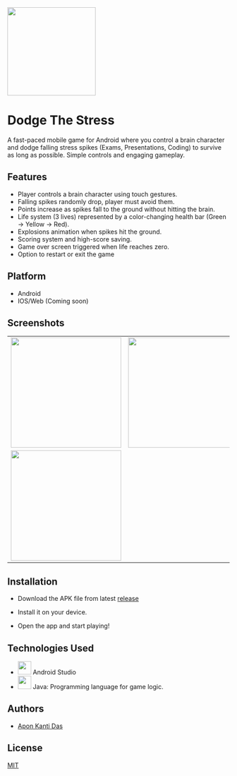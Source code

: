 <img src="https://github.com/user-attachments/assets/6bd39a8d-9c6c-4fd4-a31e-0e959ac0d44b" width="200">


# Dodge The Stress

A fast-paced mobile game for Android where you control a brain character and dodge falling stress spikes (Exams, Presentations, Coding) to survive as long as possible. Simple controls and engaging gameplay.

## Features
- Player controls a brain character using touch gestures.
- Falling spikes randomly drop, player must avoid them.
- Points increase as spikes fall to the ground without hitting the brain.
- Life system (3 lives) represented by a color-changing health bar (Green → Yellow → Red).
- Explosions animation when spikes hit the ground.
- Scoring system and high-score saving.
- Game over screen triggered when life reaches zero.
- Option to restart or exit the game


## Platform
- Android
- IOS/Web (Coming soon)


## Screenshots

<table>
  <tr>
    <td><img src="https://github.com/user-attachments/assets/c633537a-360f-4d48-b53c-bb424c64e57c" width="250"></td>
    <td><img src="https://github.com/user-attachments/assets/514050f4-317d-4ba4-bdf8-1335b3a67824" width="250"></td>
  </tr>
  <tr>
    <td><img src="https://github.com/user-attachments/assets/e7cc0b1a-699e-47be-a77d-ba7745bd8d54" width="250"></td>
  </tr>
</table>


## Installation

- Download the APK file from latest [release]()

- Install it on your device.

- Open the app and start playing!




## Technologies Used
- <img src="https://github.com/user-attachments/assets/7feb45ce-0359-4373-b5fd-1c071d4c7748" width="30"> Android Studio 
- <img src="https://github.com/user-attachments/assets/e395b259-e17e-4d27-8115-aa7bc46292af" width="30">  Java: Programming language for game logic.

## Authors
- [Apon Kanti Das](https://github.com/aponkantidas)


## License

[MIT](https://choosealicense.com/licenses/mit/)


